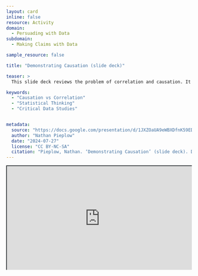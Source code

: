 ```yaml
---
layout: card
inline: false
resource: Activity
domain:
  - Persuading with Data
subdomain:
  - Making Claims with Data

sample_resource: false

title: "Demonstrating Causation (slide deck)"

teaser: >
  This slide deck reviews the problem of correlation and causation. It provides a quick mathematical review of what correlation is, followed by a look at the difference between correlation and causation and a high-level overview of three requirements in proving causation. The slide deck with instructor notes could be used as a reading or an activity.

keywords:
  - "Causation vs Correlation"
  - "Statistical Thinking"
  - "Critical Data Studies"


metadata:
  source: "https://docs.google.com/presentation/d/1JXZOaUA9eWBXDfnK59EDSKUBIIHCZHns/edit?usp=sharing&ouid=116941745404208628216&rtpof=true&sd=true"
  author: "Nathan Pieplow"
  date: "2024-07-27"
  license: "CC BY-NC-SA"
  citation: "Pieplow, Nathan. ‘Demonstrating Causation’ (slide deck). Data Advocacy 4 All, University of Colorado. 27 July 2024"
---
```


<div style="position: relative; padding-bottom: 56.25%; height: 0; overflow: hidden;"><iframe src="https://docs.google.com/presentation/d/1JXZOaUA9eWBXDfnK59EDSKUBIIHCZHns/edit?usp=sharing&ouid=116941745404208628216&rtpof=true&sd=true" width="100%" title="Demonstrating Causation (slide deck)" style="border:2px #323639 solid; position: absolute; top: 0; left: 0; right: 0; bottom: 0; height: 100%; max-width: 100%;"></iframe></div>
